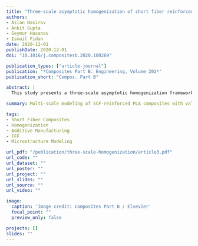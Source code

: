 ```yaml
---
title: "Three-scale asymptotic homogenization of short fiber reinforced additively manufactured polymer composites"
authors:
- Aslan Nasirov
- Ankit Gupta
- Seymur Hasanov
- Ismail Fidan
date: 2020-12-01
publishDate: 2020-12-01
doi: "10.1016/j.compositesb.2020.108269"

publication_types: ["article-journal"]
publication: "*Composites Part B: Engineering, Volume 202*"
publication_short: "Compos. Part B"

abstract: |
  This study presents a three-scale asymptotic homogenization framework to predict the effective mechanical properties of short carbon fiber (SCF) reinforced PLA composites fabricated via fused filament fabrication (FFF). Experimental samples were printed with different SCF weight fractions (5%, 7.5%, and 10%). Simulations were conducted with random and aligned fiber orientations using actual RVE geometries. The model accurately predicted Young’s moduli in the transverse direction, but bead-direction estimations were less accurate due to fiber misalignment.

summary: Multi-scale modeling of SCF-reinforced PLA composites with validation using experimental and RVE-based simulations.

tags:
- Short Fiber Composites
- Homogenization
- Additive Manufacturing
- FFF
- Microstructure Modeling

url_pdf: "/publication/three-scale-homogenization/article3.pdf"
url_code: ""
url_dataset: ""
url_poster: ""
url_project: ""
url_slides: ""
url_source: ""
url_video: ""

image:
  caption: 'Image credit: Composites Part B / Elsevier'
  focal_point: ""
  preview_only: false

projects: []
slides: ""
---
```

